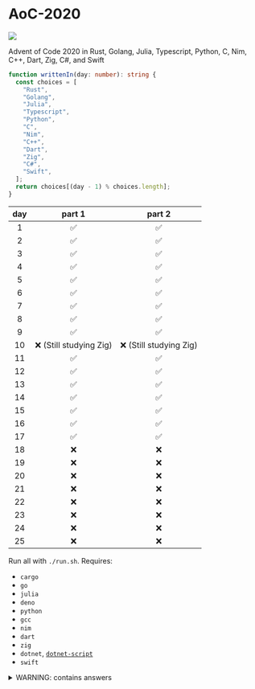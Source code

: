 # AoC-2020

[![](https://github.com/shilangyu/AoC-2020/workflows/ci/badge.svg)](https://github.com/shilangyu/AoC-2020/actions)

Advent of Code 2020 in Rust, Golang, Julia, Typescript, Python, C, Nim, C++, Dart, Zig, C#, and Swift

```ts
function writtenIn(day: number): string {
  const choices = [
    "Rust",
    "Golang",
    "Julia",
    "Typescript",
    "Python",
    "C",
    "Nim",
    "C++",
    "Dart",
    "Zig",
    "C#",
    "Swift",
  ];
  return choices[(day - 1) % choices.length];
}
```

| day |         part 1          |         part 2          |
| :-: | :---------------------: | :---------------------: |
|  1  |           ✅            |           ✅            |
|  2  |           ✅            |           ✅            |
|  3  |           ✅            |           ✅            |
|  4  |           ✅            |           ✅            |
|  5  |           ✅            |           ✅            |
|  6  |           ✅            |           ✅            |
|  7  |           ✅            |           ✅            |
|  8  |           ✅            |           ✅            |
|  9  |           ✅            |           ✅            |
| 10  | ❌ (Still studying Zig) | ❌ (Still studying Zig) |
| 11  |           ✅            |           ✅            |
| 12  |           ✅            |           ✅            |
| 13  |           ✅            |           ✅            |
| 14  |           ✅            |           ✅            |
| 15  |           ✅            |           ✅            |
| 16  |           ✅            |           ✅            |
| 17  |           ✅            |           ✅            |
| 18  |           ❌            |           ❌            |
| 19  |           ❌            |           ❌            |
| 20  |           ❌            |           ❌            |
| 21  |           ❌            |           ❌            |
| 22  |           ❌            |           ❌            |
| 23  |           ❌            |           ❌            |
| 24  |           ❌            |           ❌            |
| 25  |           ❌            |           ❌            |

Run all with `./run.sh`. Requires:

- `cargo`
- `go`
- `julia`
- `deno`
- `python`
- `gcc`
- `nim`
- `dart`
- `zig`
- `dotnet`, [`dotnet-script`](https://github.com/filipw/dotnet-script)
- `swift`

<details>
	<summary>WARNING: contains answers</summary>
 
  ```sh
day 1:
	part 1: 858496
	part 2: 263819430
day 2:
	part 1: 396
	part 2: 428
day 3:
	part 1: 205
	part 2: 3952146825
day 4:
	part 1: 202
	part 2: 137
day 5:
	part 1: 938
	part 2: 696
day 6:
	part 1: 6680
	part 2: 3117
day 7:
	part 1: 335
	part 2: 2431
day 8:
	part 1: 1217
	part 2: 501
day 9:
	part 1: 373803594
	part 2: 51152360
day 11:
	part 1: 2277
	part 2: 2066
day 12:
	part 1: 757
	part 2: 51249
day 13:
	part 1: 2545
	part 2: 266204454441577
day 14:
	part 1: 15403588588538
	part 2: 3260587250457
day 15:
	part 1: 421
	part 2: 436
day 16:
	part 1: 27911
	part 2: 737176602479
day 17:
	part 1: 401
	part 2: 2224
  ```
</details>
